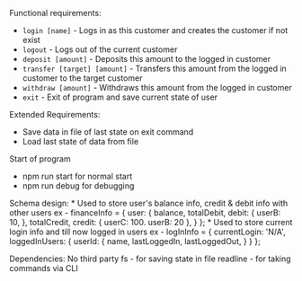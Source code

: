 Functional requirements:
* `login [name]` - Logs in as this customer and creates the customer if not exist
* `logout` - Logs out of the current customer
* `deposit [amount]` - Deposits this amount to the logged in customer
* `transfer [target] [amount]` - Transfers this amount from the logged in customer to the target customer
* `withdraw [amount]` - Withdraws this amount from the logged in customer
* `exit` - Exit of program and save current state of user

Extended Requirements:
* Save data in file of last state on exit command
* Load last state of data from file

Start of program
* npm run start for normal start
* npm run debug for debugging

Schema design:
    * Used to store user's balance info, credit & debit info with other users
    ex - financeInfo = {
        user: {
            balance,
        totalDebit,
            debit: {
                userB: 10,
            },
        totalCredit,
            credit: {
                userC: 100.
                userB: 20
            },
        }
    };
    * Used to store current login info and till now logged in users
    ex - logInInfo = {
        currentLogin: 'N/A',
        loggedInUsers: {
            userId: {
                name,
                lastLoggedIn,
                lastLoggedOut,
            }
        }
    };

Dependencies:
    No third party
    fs  - for saving state in file
    readline - for taking commands via CLI
